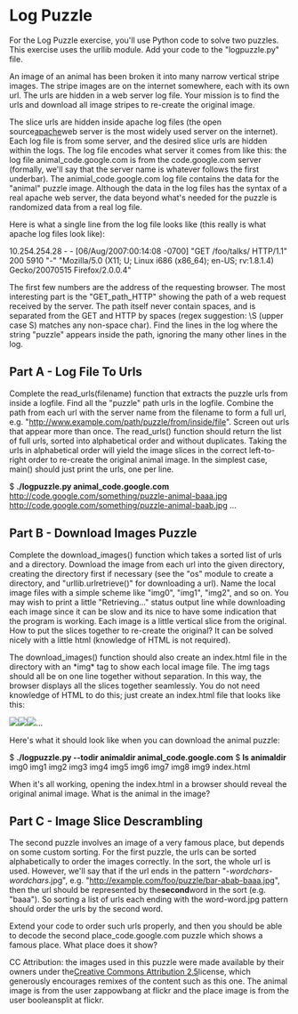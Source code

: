 Log Puzzle
==========
For the Log Puzzle exercise, you'll use Python code to solve two puzzles. This exercise uses the urllib module. Add your code to the "logpuzzle.py" file.

An image of an animal has been broken it into many narrow vertical stripe images. The stripe images are on the internet somewhere, each with its own url. The urls are hidden in a web server log file. Your mission is to find the urls and download all image stripes to re-create the original image.

The slice urls are hidden inside apache log files (the open source[apache](http://httpd.apache.org/)web server is the most widely used server on the internet). Each log file is from some server, and the desired slice urls are hidden within the logs. The log file encodes what server it comes from like this: the log file animal\_code.google.com is from the code.google.com server (formally, we'll say that the server name is whatever follows the first underbar). The animial\_code.google.com log file contains the data for the "animal" puzzle image. Although the data in the log files has the syntax of a real apache web server, the data beyond what's needed for the puzzle is randomized data from a real log file.

Here is what a single line from the log file looks like (this really is what apache log files look like):

10.254.254.28 - - \[06/Aug/2007:00:14:08 -0700\] "GET /foo/talks/ HTTP/1.1"
200 5910 "-" "Mozilla/5.0 (X11; U; Linux i686 (x86_64); en-US; rv:1.8.1.4) Gecko/20070515 Firefox/2.0.0.4"

The first few numbers are the address of the requesting browser. The most interesting part is the "GET_path_HTTP" showing the path of a web request received by the server. The path itself never contain spaces, and is separated from the GET and HTTP by spaces (regex suggestion: \\S (upper case S) matches any non-space char). Find the lines in the log where the string "puzzle" appears inside the path, ignoring the many other lines in the log.

Part A - Log File To Urls
-------------------------

Complete the read\_urls(filename) function that extracts the puzzle urls from inside a logfile. Find all the "puzzle" path urls in the logfile. Combine the path from each url with the server name from the filename to form a full url, e.g. "http://www.example.com/path/puzzle/from/inside/file". Screen out urls that appear more than once. The read\_urls() function should return the list of full urls, sorted into alphabetical order and without duplicates. Taking the urls in alphabetical order will yield the image slices in the correct left-to-right order to re-create the original animal image. In the simplest case, main() should just print the urls, one per line.

$ **./logpuzzle.py animal_code.google.com**
http://code.google.com/something/puzzle-animal-baaa.jpg
http://code.google.com/something/puzzle-animal-baab.jpg
...

Part B - Download Images Puzzle
-------------------------------

Complete the download_images() function which takes a sorted list of urls and a directory. Download the image from each url into the given directory, creating the directory first if necessary (see the "os" module to create a directory, and "urllib.urlretrieve()" for downloading a url). Name the local image files with a simple scheme like "img0", "img1", "img2", and so on. You may wish to print a little "Retrieving..." status output line while downloading each image since it can be slow and its nice to have some indication that the program is working. Each image is a little vertical slice from the original. How to put the slices together to re-create the original? It can be solved nicely with a little html (knowledge of HTML is not required).

The download_images() function should also create an index.html file in the directory with an \*img\* tag to show each local image file. The img tags should all be on one line together without separation. In this way, the browser displays all the slices together seamlessly. You do not need knowledge of HTML to do this; just create an index.html file that looks like this:

<verbatim>
<html>
<body>
<img src="/edu/python/exercises/img0"><img src="/edu/python/exercises/img1"><img src="/edu/python/exercises/img2">...
</body>
</html>

Here's what it should look like when you can download the animal puzzle:

$ **./logpuzzle.py --todir animaldir animal_code.google.com**
$ **ls animaldir**
img0  img1  img2  img3  img4  img5  img6  img7  img8  img9  index.html

When it's all working, opening the index.html in a browser should reveal the original animal image. What is the animal in the image?

Part C - Image Slice Descrambling
---------------------------------

The second puzzle involves an image of a very famous place, but depends on some custom sorting. For the first puzzle, the urls can be sorted alphabetically to order the images correctly. In the sort, the whole url is used. However, we'll say that if the url ends in the pattern "-_wordchars_-_wordchars_.jpg", e.g. "http://example.com/foo/puzzle/bar-abab-baaa.jpg", then the url should be represented by the**second**word in the sort (e.g. "baaa"). So sorting a list of urls each ending with the word-word.jpg pattern should order the urls by the second word.

Extend your code to order such urls properly, and then you should be able to decode the second place_code.google.com puzzle which shows a famous place. What place does it show?

CC Attribution: the images used in this puzzle were made available by their owners under the[Creative Commons Attribution 2.5](http://creativecommons.org/licenses/by/2.5/)license, which generously encourages remixes of the content such as this one. The animal image is from the user zappowbang at flickr and the place image is from the user booleansplit at flickr.